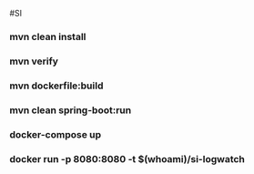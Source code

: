 #SI


### mvn clean install 

### mvn verify 

### mvn dockerfile:build

### mvn clean spring-boot:run

### docker-compose up

### docker run -p 8080:8080 -t $(whoami)/si-logwatch